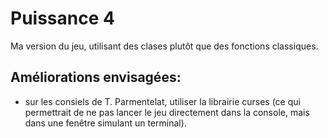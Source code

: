 # Puissance 4

Ma version du jeu, utilisant des clases plutôt que des fonctions classiques.

## Améliorations envisagées:
* sur les consiels de T. Parmentelat, utiliser la librairie curses (ce qui permettrait de ne pas lancer le jeu directement dans la console, mais dans une fenêtre simulant un terminal).
